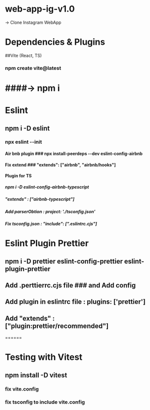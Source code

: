 # web-app-ig-v1.0
-> Clone Instagram WebApp

# Dependencies & Plugins
##Vite (React, TS)
### npm create vite@latest
####-> npm i
======
# Eslint
## npm i -D eslint
### npx eslint --init
#### Air bnb plugin ### npx install-peerdeps --dev eslint-config-airbnb
#### Fix extend ### "extends": ["airbnb", "airbnb/hooks"]
#### Plugin for TS
##### npm i -D eslint-config-airbnb-typescript
##### "extends" : ["airbnb-typescript"]
##### Add parserObtion : project: './tsconfig.json'
##### Fix tsconfig.json : "include": [".eslintrc.cjs"]

# Eslint Plugin Prettier
## npm i -D prettier eslint-config-prettier eslint-plugin-prettier
## Add .perttierrc.cjs file ### and Add config
## Add plugin in eslintrc file : plugins: ['prettier']
## Add "extends" : ["plugin:prettier/recommended"]
======
# Testing with Vitest 
## npm install -D vitest
### fix vite.config
### fix tsconfig to include vite.config
